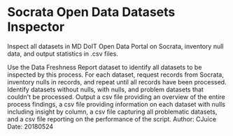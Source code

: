 # Socrata Open Data Datasets Inspector
Inspect all datasets in MD DoIT Open Data Portal on Socrata, inventory null data, and output statistics in .csv files.

Use the Data Freshness Report dataset to identify all datasets to be inspected by this process.
For each dataset, request records from Socrata, inventory nulls in records, and repeat until all records have been
 processed.
Identify datasets without nulls, with nulls, and problem datasets that couldn't be processed.
Output a csv file providing an overview of the entire process findings, a csv file providing information on each
 dataset with nulls including insight by column, a csv file capturing all problematic datasets, and a csv file
 reporting on the performance of the script.
Author: CJuice
Date: 20180524